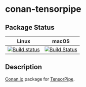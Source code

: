# conan-tensorpipe

## Package Status

| Linux | macOS |
|:-----:|:-----:|
[![Build status](https://github.com/SpaceIm/conan-tensorpipe/workflows/.github/workflows/conan.yml/badge.svg?branch=testing%2Fcci.20210309)](https://github.com/SpaceIm/conan-tensorpipe/actions?query=branch%3Atesting%2Fcci.20210309)|[![Build Status](https://travis-ci.com/SpaceIm/conan-tensorpipe.svg?branch=testing%2Fcci.20210309)](https://travis-ci.com/SpaceIm/conan-tensorpipe)|

## Description

[Conan.io](https://conan.io) package for [TensorPipe](https://github.com/pytorch/tensorpipe).
